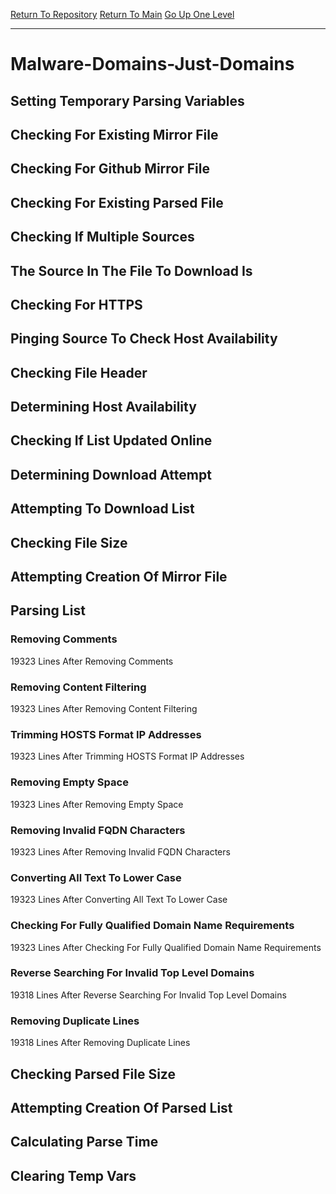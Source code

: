 [Return To Repository](https://github.com/deathbybandaid/piholeparser/)
[Return To Main](https://github.com/deathbybandaid/piholeparser/blob/master/RecentRunLogs/Mainlog.md)
[Go Up One Level](https://github.com/deathbybandaid/piholeparser/blob/master/RecentRunLogs/TopLevelScripts/30-Processing-Blacklists.md)
____________________________________
# Malware-Domains-Just-Domains
## Setting Temporary Parsing Variables
## Checking For Existing Mirror File
## Checking For Github Mirror File
## Checking For Existing Parsed File
## Checking If Multiple Sources
## The Source In The File To Download Is
## Checking For HTTPS
## Pinging Source To Check Host Availability
## Checking File Header
## Determining Host Availability
## Checking If List Updated Online
## Determining Download Attempt
## Attempting To Download List
## Checking File Size
## Attempting Creation Of Mirror File
## Parsing List
### Removing Comments
19323 Lines After Removing Comments
### Removing Content Filtering
19323 Lines After Removing Content Filtering
### Trimming HOSTS Format IP Addresses
19323 Lines After Trimming HOSTS Format IP Addresses
### Removing Empty Space
19323 Lines After Removing Empty Space
### Removing Invalid FQDN Characters
19323 Lines After Removing Invalid FQDN Characters
### Converting All Text To Lower Case
19323 Lines After Converting All Text To Lower Case
### Checking For Fully Qualified Domain Name Requirements
19323 Lines After Checking For Fully Qualified Domain Name Requirements
### Reverse Searching For Invalid Top Level Domains
19318 Lines After Reverse Searching For Invalid Top Level Domains
### Removing Duplicate Lines
19318 Lines After Removing Duplicate Lines
## Checking Parsed File Size
## Attempting Creation Of Parsed List
## Calculating Parse Time
## Clearing Temp Vars
